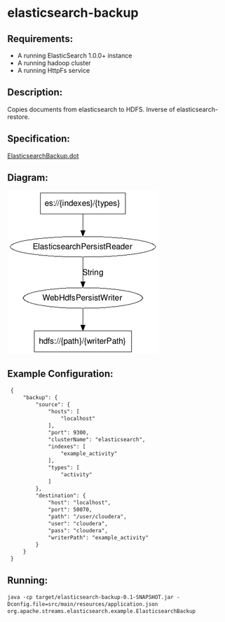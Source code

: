 elasticsearch-backup
==============================

Requirements:
-------------
 - A running ElasticSearch 1.0.0+ instance
 - A running hadoop cluster
 - A running HttpFs service

Description:
------------
Copies documents from elasticsearch to HDFS.  Inverse of elasticsearch-restore.

Specification:
-----------------

[ElasticsearchBackup.dot](src/main/resources/ElasticsearchBackup.dot "ElasticsearchBackup.dot" )

Diagram:
-----------------

![ElasticsearchBackup.png](./ElasticsearchBackup.png?raw=true)

Example Configuration:
----------------------

	 {
	     "backup": {
	         "source": {
	             "hosts": [
	                 "localhost"
	             ],
	             "port": 9300,
	             "clusterName": "elasticsearch",
	             "indexes": [
	                 "example_activity"
	             ],
	             "types": [
	                 "activity"
	             ]
	         },
	         "destination": {
	             "host": "localhost",
	             "port": 50070,
	             "path": "/user/cloudera",
	             "user": "cloudera",
	             "pass": "cloudera",
	             "writerPath": "example_activity"
	         }
	     }
	 }

Running:
--------

	java -cp target/elasticsearch-backup-0.1-SNAPSHOT.jar -Dconfig.file=src/main/resources/application.json org.apache.streams.elasticsearch.example.ElasticsearchBackup

